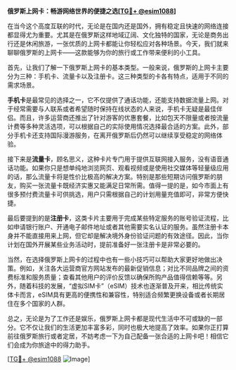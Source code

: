 **俄罗斯上网卡：畅游网络世界的便捷之选[[TG💪+ @esim1088](https://t.me/s/esim1088)]**

在当今这个高度互联的时代，无论是在国内还是国外，拥有稳定且快速的网络连接都显得尤为重要。尤其是在俄罗斯这样地域辽阔、文化独特的国家，无论是商务出行还是休闲旅游，一张优质的上网卡都能让你轻松应对各种场景。今天，我们就来聊聊俄罗斯的上网卡——这款能够为你的旅行或工作带来便利的小工具。

首先，让我们了解一下俄罗斯上网卡的基本类型。一般来说，俄罗斯的上网卡主要分为三种：手机卡、流量卡以及注册卡。这三种类型的卡各有特点，适用于不同的需求场景。

**手机卡**是最常见的选择之一，它不仅提供了通话功能，还能支持数据流量上网。对于经常需要与人联系或者希望随时保持在线状态的人来说，手机卡无疑是最佳伴侣。而且，许多运营商还推出了针对游客的优惠套餐，比如包天不限量或者按流量计费等多种灵活选项，可以根据自己的实际使用情况选择最合适的方案。此外，部分手机卡还支持国际漫游服务，在离开俄罗斯后仍然可以继续享受稳定的网络体验。

接下来是**流量卡**，顾名思义，这种卡片专门用于提供互联网接入服务，没有语音通话功能。如果你只是想单纯地浏览网页、观看视频或是使用社交媒体等轻量级应用的话，那么流量卡将是性价比极高的解决方案。特别是那些短期访问俄罗斯的朋友，购买一张流量卡既经济实惠又能满足日常所需。值得一提的是，如今市面上有很多预付费流量卡可供挑选，用户只需根据自己的计划用量充值即可，非常方便快捷。

最后要提到的是**注册卡**，这类卡片主要用于完成某些特定服务的账号验证流程，比如申请银行账户、开通电子邮件地址或者其他需要实名认证的服务。虽然注册卡本身并不能直接用来上网，但它却是解决境外身份验证问题的有效途径。因此，当你计划在国外开展某些业务活动时，提前准备好一张注册卡是非常必要的。

当然，在选择俄罗斯上网卡的过程中也有一些小技巧可以帮助大家更好地做出决策。例如，关注各大运营商官方网站发布的最新促销信息；对比不同品牌之间的资费标准和服务质量；查看其他用户的评价反馈以确保所购产品值得信赖等等。另外，随着科技的发展，“虚拟SIM卡”（eSIM）技术也逐渐普及开来，相比传统实体卡而言，eSIM具有更高的便携性和兼容性，特别适合频繁更换设备或者长期居住在多个国家的人群。

总之，无论是为了工作还是娱乐，俄罗斯上网卡都是现代生活中不可或缺的一部分。它不仅让我们的生活更加丰富多彩，同时也极大地提高了效率。如果你正打算前往俄罗斯旅行或者定居，不妨考虑一下为自己配备一张合适的上网卡吧！相信它们会成为你旅途中的得力助手。

[[TG💪+ @esim1088](https://t.me/s/esim1088) ![Image](https://i.postimg.cc/4NQfJmqS/Snipaste-2025-05-13-00-14-12.png)]
